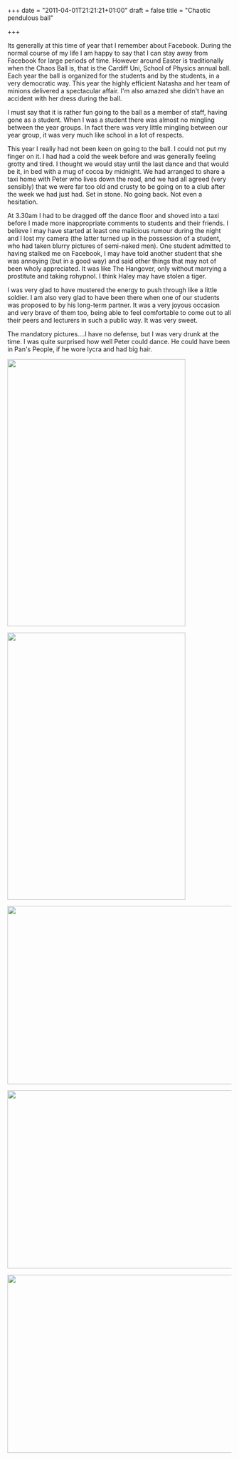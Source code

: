 +++
date = "2011-04-01T21:21:21+01:00"
draft = false
title = "Chaotic pendulous ball"

+++

<p>Its generally at this time of year that I remember about Facebook. During the normal course of my life I am happy to say that I can stay away from Facebook for large periods of time. However around Easter is traditionally when the Chaos Ball is, that is the Cardiff Uni, School of Physics annual ball. Each year the ball is organized for the students and by the students, in a very democratic way. This year the highly efficient Natasha and her team of minions delivered a spectacular affair. I'm also amazed she didn't have an accident with her dress during the ball.</p>

<p>I must say that it is rather fun going to the ball as a member of staff, having gone as a student. When I was a student there was almost no mingling between the year groups. In fact there was very little mingling between our year group, it was very much like school in a lot of respects.</p>

<p>This year I really had not been keen on going to the ball. I could not put my finger on it. I had had a cold the week before and was generally feeling grotty and tired. I thought we would stay until the last dance and that would be it, in bed with a mug of cocoa by midnight. We had arranged to share a taxi home with Peter who lives down the road, and we had all agreed (very sensibly) that we were far too old and crusty to be going on to a club after the week we had just had. Set in stone. No going back. Not even a hesitation.</p>

<p>At 3.30am I had to be dragged off the dance floor and shoved into a taxi before I made more inappropriate comments to students and their friends. I believe I may have started at least one malicious rumour during the night and I lost my camera (the latter turned up in the possession of a student, who had taken blurry pictures of semi-naked men). One student admitted to having stalked me on Facebook, I may have told another student that she was annoying (but in a good way) and said other things that may not of been wholy appreciated. It was like The Hangover, only without marrying a prostitute and taking rohypnol. I think Haley may have stolen a tiger.</p>

<p>I was very glad to have mustered the energy to push through like a little soldier. I am also very glad to have been there when one of our students was proposed to by his long-term partner. It was a very joyous occasion and very brave of them too, being able to feel comfortable to come out to all their peers and lecturers in such a public way. It was very sweet.</p>

<p>The mandatory pictures....I have no defense, but I was very drunk at the time. I was quite surprised how well Peter could dance. He could have been in Pan's People, if he wore lycra and had big hair.</p>

<p><a href="http://static.darkmattersheep.uk/2011/04/ball5.jpg"><img alt="" class="aligncenter size-full wp-image-465" height="600" src="http://static.darkmattersheep.uk/2011/04/ball5.jpg" title="Peter Dancing" width="400" /></a></p>

<p><a href="http://static.darkmattersheep.uk/2011/04/ball4.jpg"><img alt="" class="aligncenter size-full wp-image-464" height="600" src="http://static.darkmattersheep.uk/2011/04/ball4.jpg" title="The engagement" width="400" /></a></p>

<p><a href="http://static.darkmattersheep.uk/2011/04/ball4.jpg"></a><a href="http://static.darkmattersheep.uk/2011/04/ball3.jpg"><img alt="" class="aligncenter size-full wp-image-463" height="400" src="http://static.darkmattersheep.uk/2011/04/ball3.jpg" title="ball3" width="600" /></a></p>

<p><a href="http://static.darkmattersheep.uk/2011/04/ball2.jpg"><img alt="" class="aligncenter size-full wp-image-462" height="400" src="http://static.darkmattersheep.uk/2011/04/ball2.jpg" title="Dance fever" width="600" /></a></p>

<p><a href="http://static.darkmattersheep.uk/2011/04/ball1.jpg"><img alt="" class="aligncenter size-full wp-image-461" height="400" src="http://static.darkmattersheep.uk/2011/04/ball1.jpg" title="Street Party?" width="600" /></a></p>